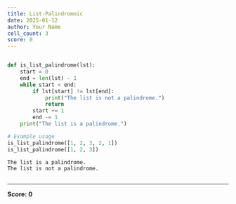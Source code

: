 ```yaml
---
title: List-Palindromnic
date: 2025-01-12
author: Your Name
cell_count: 3
score: 0
---
```


```python

```


```python
def is_list_palindrome(lst):
    start = 0
    end = len(lst) - 1
    while start < end:
        if lst[start] != lst[end]:
            print("The list is not a palindrome.")
            return
        start += 1
        end -= 1
    print("The list is a palindrome.")

# Example usage
is_list_palindrome([1, 2, 3, 2, 1])
is_list_palindrome([1, 2, 3])

```

    The list is a palindrome.
    The list is not a palindrome.



```python

```


---
**Score: 0**
